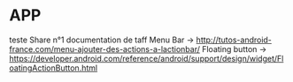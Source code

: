 # APP
teste Share n°1
documentation de taff
Menu Bar -> http://tutos-android-france.com/menu-ajouter-des-actions-a-lactionbar/
Floating button -> https://developer.android.com/reference/android/support/design/widget/FloatingActionButton.html
